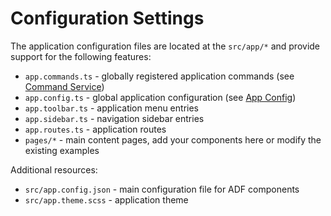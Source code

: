 # Configuration Settings

The application configuration files are located at the `src/app/*` and provide support for the following features:

- `app.commands.ts` - globally registered application commands (see [Command Service](../sdk/sdk-command-service.md))
- `app.config.ts` - global application configuration (see [App Config](./app-config.md))
- `app.toolbar.ts` - application menu entries
- `app.sidebar.ts` - navigation sidebar entries
- `app.routes.ts` - application routes
- `pages/*` - main content pages, add your components here or modify the existing examples

Additional resources:

- `src/app.config.json` - main configuration file for ADF components
- `src/app.theme.scss` - application theme
